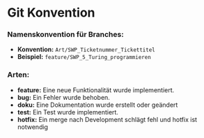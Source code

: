 # Git Konvention

### Namenskonvention für Branches:

- **Konvention:**	`Art/SWP_Ticketnummer_Tickettitel` 
- **Beispiel:**		`feature/SWP_5_Turing_programmieren`

### Arten:
- **feature:**	 	Eine neue Funktionalität wurde implementiert.
- **bug:** 		 	Ein Fehler wurde behoben.
- **doku:** 		Eine Dokumentation wurde erstellt oder geändert
- **test:** 		Ein Test wurde implementiert.
- **hotfix:** 	 	Ein merge nach Development schlägt fehl und hotfix ist notwendig 

